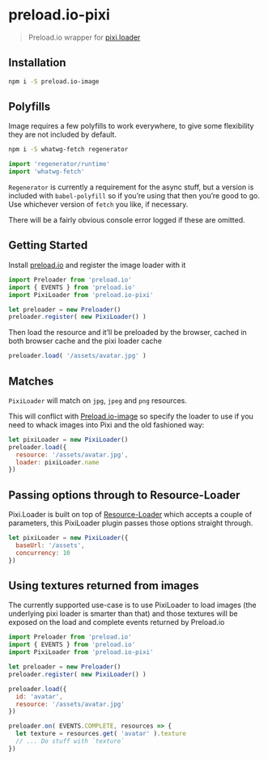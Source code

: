 # preload.io-pixi

> Preload.io wrapper for [pixi.loader](https://pixijs.github.io/docs/loaders_loader.js.html)


## Installation

```sh
npm i -S preload.io-image
```


## Polyfills

Image requires a few polyfills to work everywhere, to give some flexibility they are not included by default.

```sh
npm i -S whatwg-fetch regenerator
```

```js
import 'regenerator/runtime'
import 'whatwg-fetch'
```

`Regenerator` is currently a requirement for the async stuff, but a version is included with `babel-polyfill` so if you’re using that then you’re good to go. Use whichever version of `fetch` you like, if necessary.

There will be a fairly obvious console error logged if these are omitted.


## Getting Started

Install [preload.io](https://github.com/mattstyles/preload.io) and register the image loader with it

```js
import Preloader from 'preload.io'
import { EVENTS } from 'preload.io'
import PixiLoader from 'preload.io-pixi'

let preloader = new Preloader()
preloader.register( new PixiLoader() )
```

Then load the resource and it’ll be preloaded by the browser, cached in both browser cache and the pixi loader cache

```js
preloader.load( '/assets/avatar.jpg' )
```

## Matches

`PixiLoader` will match on `jpg`, `jpeg` and `png` resources.

This will conflict with [Preload.io-image](https://github.com/mattstyles/preload.io-image) so specify the loader to use if you need to whack images into Pixi and the old fashioned way:

```js
let pixiLoader = new PixiLoader()
preloader.load({
  resource: '/assets/avatar.jpg',
  loader: pixiLoader.name
})
```

## Passing options through to Resource-Loader

Pixi.Loader is built on top of [Resource-Loader](https://github.com/englercj/resource-loader) which accepts a couple of parameters, this PixiLoader plugin passes those options straight through.

```js
let pixiLoader = new PixiLoader({
  baseUrl: '/assets',
  concurrency: 10
})
```

## Using textures returned from images

The currently supported use-case is to use PixiLoader to load images (the underlying pixi loader is smarter than that) and those textures will be exposed on the load and complete events returned by Preload.io

```js
import Preloader from 'preload.io'
import { EVENTS } from 'preload.io'
import PixiLoader from 'preload.io-pixi'

let preloader = new Preloader()
preloader.register( new PixiLoader() )

preloader.load({
  id: 'avatar',
  resource: '/assets/avatar.jpg'
})

preloader.on( EVENTS.COMPLETE, resources => {
  let texture = resources.get( 'avatar' ).texture
  // ... Do stuff with `texture`
})
```
